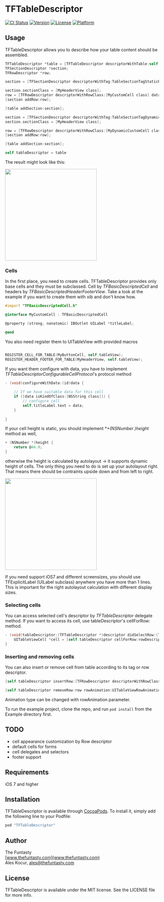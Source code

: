 # TFTableDescriptor

[![CI Status](https://travis-ci.org/thefuntasty/TFTableDescriptor.svg?branch=master)](https://travis-ci.org/thefuntasty/TFTableDescriptor)
[![Version](https://img.shields.io/cocoapods/v/TFTableDescriptor.svg?style=flat)](http://cocoapods.org/pods/TFTableDescriptor)
[![License](https://img.shields.io/cocoapods/l/TFTableDescriptor.svg?style=flat)](http://cocoapods.org/pods/TFTableDescriptor)
[![Platform](https://img.shields.io/cocoapods/p/TFTableDescriptor.svg?style=flat)](http://cocoapods.org/pods/TFTableDescriptor)

## Usage

TFTableDescriptor allows you to describe how your table content should be assembled.

```objective-c
TFTableDescriptor *table = [TFTableDescriptor descriptorWithTable:self.tableView];
TFSectionDescriptor *section;
TFRowDescriptor *row;

section = [TFSectionDescriptor descriptorWithTag:TableSectionTagStaticRows title:@"Section with static rows"];

section.sectionClass = [MyHeaderView class];
row = [TFRowDescriptor descriptorWithRowClass:[MyCustomCell class] data:@"Static row with tag" tag:kRowTagStaticTest];
[section addRow:row];

[table addSection:section];

section = [TFSectionDescriptor descriptorWithTag:TableSectionTagDynamicRows title:@"Section with dynamic rows"];
section.sectionClass = [MyHeaderView class];

row = [TFRowDescriptor descriptorWithRowClass:[MyDynamicCustomCell class] data:@"Lorem ipsum dolor sit amet, consectetur adipiscing elit. Duis consectetur bibendum gravida. Aliquam vel augue non massa euismod pharetra. Vivamus euismod ullamcorper velit."];
[section addRow:row];

[table addSection:section];

self.tableDescriptor = table
```
The result might look like this:

<img src="https://github.com/thefuntasty/TFTableDescriptor/blob/master/screenshot1.png" width=300px />

### Cells

In the first place, you need to create cells. TFTableDescriptor provides only base cells and they must be subclassed. Cell by *TFBasicDescriptedCell* and headers by *TFBasicDescriptedHeaderFooterView*. Take a look at the example if you want to create them with xib and don't know how.

```objective-c
#import "TFBasicDescriptedCell.h"

@interface MyCustomCell : TFBasicDescriptedCell

@property (strong, nonatomic) IBOutlet UILabel *titleLabel;

@end
```
You also need register them to UITableView with provided macros

```objective-c

REGISTER_CELL_FOR_TABLE(MyButtonCell, self.tableView);
REGISTER_HEADER_FOOTER_FOR_TABLE(MyHeaderView, self.tableView);

```

If you want them configure with data, you have to implement *TFTableDescriptorConfigurableCellProtocol*'s protocol method 

```objective-c
- (void)configureWithData:(id)data {
    
    // If we have suitable data for this cell
    if ([data isKindOfClass:[NSString class]]) {
        // configure cell
        self.titleLabel.text = data;
    }
    
}
```

If your cell height is static, you should implement **+(NSNumber *)height** method as well,

```objective-c
+ (NSNumber *)height {
    return @44.0;
}
```

otherwise the height is calculated by autolayout -> it supports dynamic height of cells. The only thing you need to do is set up your autolayout right. That means there should be contraints upside down and from left to right.

<img src="https://github.com/thefuntasty/TFTableDescriptor/blob/master/screenshot2.png" width=300px />

If you need support iOS7 and different screensizes, you should use TFExplicitLabel (UILabel subclass) anywhere you have more than 1 lines. This is important for the right autolayout calculation with different display sizes.

### Selecting cells

You can access selected cell's descriptor by *TFTableDescriptor* delegate method. If you want to access its cell, use tableDescriptor's cellForRow: method.

```objective-c
- (void)tableDescriptor:(TFTableDescriptor *)descriptor didSelectRow:(TFRowDescriptor *)rowDescriptor {
    UITableViewCell *cell = [self.tableDescriptor cellForRow:rowDescriptor];
}
```

### Inserting and removing cells

You can also insert or remove cell from table according to its tag or row descriptor.

```objective-c
[self.tableDescriptor insertRow:[TFRowDescriptor descriptorWithRowClass:[MyCustomCell class] data:@"IN FRONT OF CELL"] inFrontOfRow:inFrontOfRow rowAnimation:UITableViewRowAnimationLeft];

[self.tableDescriptor removeRow:row rowAnimation:UITableViewRowAnimationRight];
```

Animation type can be changed with rowAnimation parameter.

To run the example project, clone the repo, and run `pod install` from the Example directory first.

## TODO

- cell appearance customization by Row descriptor
- default cells for forms
- cell delegates and selectors
- footer support

## Requirements
iOS 7 and higher

## Installation

TFTableDescriptor is available through [CocoaPods](http://cocoapods.org). To install
it, simply add the following line to your Podfile:

```ruby
pod "TFTableDescriptor"
```

## Author

The Funtasty <br>
[www.thefuntasty.com](www.thefuntasty.com)<br>
Ales Kocur, ales@thefuntasty.com

## License

TFTableDescriptor is available under the MIT license. See the LICENSE file for more info.
